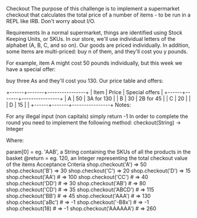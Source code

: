 Checkout
The purpose of this challenge is to implement a supermarket checkout that calculates the total price of a number of items - to be run in a REPL like IRB. Don't worry about I/O.

Requirements
In a normal supermarket, things are identified using Stock Keeping Units, or SKUs. In our store, we'll use individual letters of the alphabet (A, B, C, and so on). Our goods are priced individually. In addition, some items are multi-priced: buy n of them, and they'll cost you y pounds.

For example, item A might cost 50 pounds individually, but this week we have a special offer:

buy three As and they'll cost you 130.
Our price table and offers:

+------+-------+----------------+
| Item | Price | Special offers |
+------+-------+----------------+
| A    | 50    | 3A for 130     |
| B    | 30    | 2B for 45      |
| C    | 20    |                |
| D    | 15    |                |
+------+-------+----------------+
Notes:

For any illegal input (non capitals) simply return -1
In order to complete the round you need to implement the following method: checkout(String) -> Integer

Where:

param[0] = eg. 'AAB', a String containing the SKUs of all the products in the basket
@return = eg. 120, an Integer representing the total checkout value of the items
Acceptance Criteria
shop.checkout('A') => 50
shop.checkout('B') => 30
shop.checkout('C') => 20
shop.checkout('D') => 15
shop.checkout('AA') # => 100
shop.checkout('CC') # => 40
shop.checkout('DD') # => 30
shop.checkout('AB') # => 80
shop.checkout('CD') # => 35
shop.checkout('ABCD') # => 115
shop.checkout('BB') # => 45
shop.checkout('AAA') # => 130
shop.checkout('aBc') # => -1
shop.checkout('-B8x') # => -1
shop.checkout(18) # => -1
shop.checkout('AAAAAA') # => 260